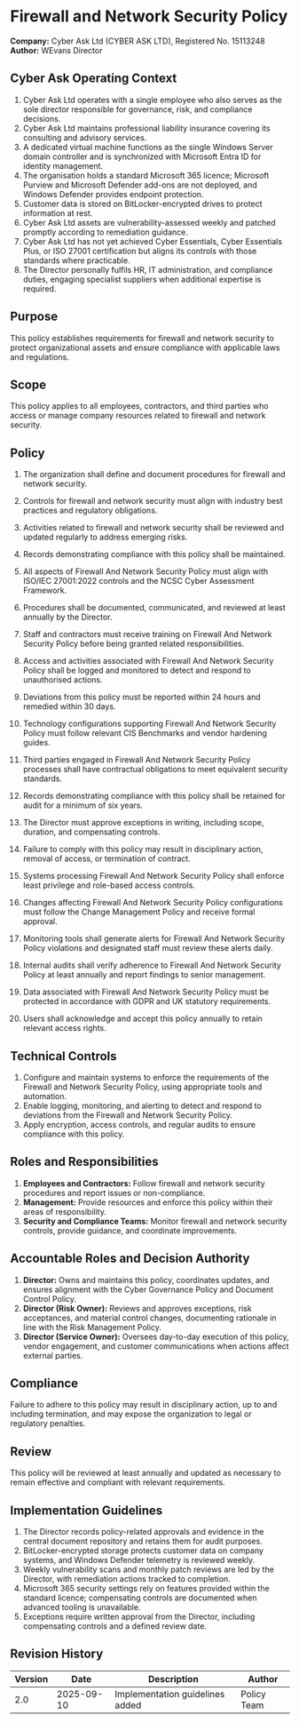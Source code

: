 # Firewall and Network Security Policy

**Company:** Cyber Ask Ltd (CYBER ASK LTD), Registered No. 15113248  
**Author:** WEvans Director

## Cyber Ask Operating Context

1. Cyber Ask Ltd operates with a single employee who also serves as the sole director responsible for governance, risk, and compliance decisions.
2. Cyber Ask Ltd maintains professional liability insurance covering its consulting and advisory services.
3. A dedicated virtual machine functions as the single Windows Server domain controller and is synchronized with Microsoft Entra ID for identity management.
4. The organisation holds a standard Microsoft 365 licence; Microsoft Purview and Microsoft Defender add-ons are not deployed, and Windows Defender provides endpoint protection.
5. Customer data is stored on BitLocker-encrypted drives to protect information at rest.
6. Cyber Ask Ltd assets are vulnerability-assessed weekly and patched promptly according to remediation guidance.
7. Cyber Ask Ltd has not yet achieved Cyber Essentials, Cyber Essentials Plus, or ISO 27001 certification but aligns its controls with those standards where practicable.
8. The Director personally fulfils HR, IT administration, and compliance duties, engaging specialist suppliers when additional expertise is required.



## Purpose

This policy establishes requirements for firewall and network security to protect organizational assets and ensure compliance with applicable laws and regulations.

## Scope

This policy applies to all employees, contractors, and third parties who access or manage company resources related to firewall and network security.

## Policy
1. The organization shall define and document procedures for firewall and network security.
2. Controls for firewall and network security must align with industry best practices and regulatory obligations.
3. Activities related to firewall and network security shall be reviewed and updated regularly to address emerging risks.
4. Records demonstrating compliance with this policy shall be maintained.

1. All aspects of Firewall And Network Security Policy must align with ISO/IEC 27001:2022 controls and the NCSC Cyber Assessment Framework.
2. Procedures shall be documented, communicated, and reviewed at least annually by the Director.
3. Staff and contractors must receive training on Firewall And Network Security Policy before being granted related responsibilities.
4. Access and activities associated with Firewall And Network Security Policy shall be logged and monitored to detect and respond to unauthorised actions.
5. Deviations from this policy must be reported within 24 hours and remedied within 30 days.
6. Technology configurations supporting Firewall And Network Security Policy must follow relevant CIS Benchmarks and vendor hardening guides.
7. Third parties engaged in Firewall And Network Security Policy processes shall have contractual obligations to meet equivalent security standards.
8. Records demonstrating compliance with this policy shall be retained for audit for a minimum of six years.
9. The Director must approve exceptions in writing, including scope, duration, and compensating controls.
10. Failure to comply with this policy may result in disciplinary action, removal of access, or termination of contract.

1. Systems processing Firewall And Network Security Policy shall enforce least privilege and role-based access controls.
2. Changes affecting Firewall And Network Security Policy configurations must follow the Change Management Policy and receive formal approval.
3. Monitoring tools shall generate alerts for Firewall And Network Security Policy violations and designated staff must review these alerts daily.
4. Internal audits shall verify adherence to Firewall And Network Security Policy at least annually and report findings to senior management.
5. Data associated with Firewall And Network Security Policy must be protected in accordance with GDPR and UK statutory requirements.
6. Users shall acknowledge and accept this policy annually to retain relevant access rights.

## Technical Controls

1. Configure and maintain systems to enforce the requirements of the Firewall and Network Security Policy, using appropriate tools and automation.
2. Enable logging, monitoring, and alerting to detect and respond to deviations from the Firewall and Network Security Policy.
3. Apply encryption, access controls, and regular audits to ensure compliance with this policy.

## Roles and Responsibilities

1. **Employees and Contractors:** Follow firewall and network security procedures and report issues or non-compliance.
2. **Management:** Provide resources and enforce this policy within their areas of responsibility.
3. **Security and Compliance Teams:** Monitor firewall and network security controls, provide guidance, and coordinate improvements.

## Accountable Roles and Decision Authority

1. **Director:** Owns and maintains this policy, coordinates updates, and ensures alignment with the Cyber Governance Policy and Document Control Policy.
2. **Director (Risk Owner):** Reviews and approves exceptions, risk acceptances, and material control changes, documenting rationale in line with the Risk Management Policy.
3. **Director (Service Owner):** Oversees day-to-day execution of this policy, vendor engagement, and customer communications when actions affect external parties.


## Compliance

Failure to adhere to this policy may result in disciplinary action, up to and including termination, and may expose the organization to legal or regulatory penalties.

## Review

This policy will be reviewed at least annually and updated as necessary to remain effective and compliant with relevant requirements.

## Implementation Guidelines
1. The Director records policy-related approvals and evidence in the central document repository and retains them for audit purposes.
2. BitLocker-encrypted storage protects customer data on company systems, and Windows Defender telemetry is reviewed weekly.
3. Weekly vulnerability scans and monthly patch reviews are led by the Director, with remediation actions tracked to completion.
4. Microsoft 365 security settings rely on features provided within the standard licence; compensating controls are documented when advanced tooling is unavailable.
5. Exceptions require written approval from the Director, including compensating controls and a defined review date.


## Revision History

| Version | Date | Description | Author |
| ------- | ---------- | ----------------------- | ------ |
| 2.0     | 2025-09-10 | Implementation guidelines added | Policy Team |
